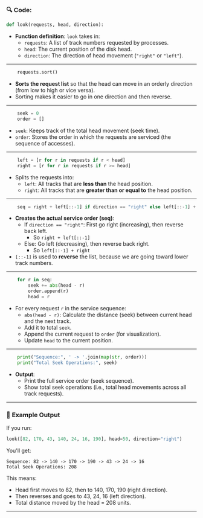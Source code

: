 ### 🔍 **Code:**

```python
def look(requests, head, direction):
```
- **Function definition**: `look` takes in:
  - `requests`: A list of track numbers requested by processes.
  - `head`: The current position of the disk head.
  - `direction`: The direction of head movement (`"right"` or `"left"`).

---

```python
    requests.sort()
```
- **Sorts the request list** so that the head can move in an orderly direction (from low to high or vice versa).
- Sorting makes it easier to go in one direction and then reverse.

---

```python
    seek = 0
    order = []
```
- `seek`: Keeps track of the total head movement (seek time).
- `order`: Stores the order in which the requests are serviced (the sequence of accesses).

---

```python
    left = [r for r in requests if r < head]
    right = [r for r in requests if r >= head]
```
- Splits the requests into:
  - `left`: All tracks that are **less than** the head position.
  - `right`: All tracks that are **greater than or equal to** the head position.

---

```python
    seq = right + left[::-1] if direction == "right" else left[::-1] + right
```
- **Creates the actual service order (seq)**:
  - If `direction == "right"`: First go right (increasing), then reverse back left.
    - So `right + left[::-1]`
  - Else: Go left (decreasing), then reverse back right.
    - So `left[::-1] + right`
- `[::-1]` is used to **reverse** the list, because we are going toward lower track numbers.

---

```python
    for r in seq:
        seek += abs(head - r)
        order.append(r)
        head = r
```
- For every request `r` in the service sequence:
  - `abs(head - r)`: Calculate the distance (seek) between current head and the next track.
  - Add it to total `seek`.
  - Append the current request to `order` (for visualization).
  - Update `head` to the current position.

---

```python
    print("Sequence:", ' -> '.join(map(str, order)))
    print("Total Seek Operations:", seek)
```
- **Output**:
  - Print the full service order (seek sequence).
  - Show total seek operations (i.e., total head movements across all track requests).

---

### 🧪 **Example Output**
If you run:
```python
look([82, 170, 43, 140, 24, 16, 190], head=50, direction="right")
```

You'll get:
```
Sequence: 82 -> 140 -> 170 -> 190 -> 43 -> 24 -> 16
Total Seek Operations: 208
```

This means:
- Head first moves to 82, then to 140, 170, 190 (right direction).
- Then reverses and goes to 43, 24, 16 (left direction).
- Total distance moved by the head = 208 units.

---